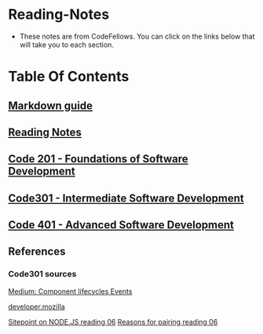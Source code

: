 # Reading-Notes
- These notes are from CodeFellows. You can click on the links below that will take you to each section.

# Table Of Contents
## [Markdown guide](https://github.com/zaratr/zaratr.github.io/blob/main/Ultra-mate-Markdown.md)
## [Reading Notes](https://github.com/zaratr/zaratr.github.io/tree/main/reading-notes)

## [Code 201 - Foundations of Software Development](https://github.com/zaratr/zaratr.github.io/blob/main/reading-notes/Code%20201%20-%20Foundations%20of%20Software%20Development.md)

## [Code301 - Intermediate Software Development](https://github.com/zaratr/zaratr.github.io/blob/main/reading-notes/Code%20301%20-%20Intermediate%20Software%20Development.md)

## [Code 401 - Advanced Software Development](https://github.com/zaratr/zaratr.github.io/blob/main/reading-notes/Code%20401%20-%20Advanced%20Software%20Development.md)


## References


### Code301 sources
[Medium: Component lifecycles Events](https://medium.com/@joshuablankenshipnola/react-component-lifecycle-events-cb77e670a093)

[developer.mozilla](https://developer.mozilla.org/en-US/docs/Web/JavaScript/Reference/Operators/Spread_syntax)

[Sitepoint on NODE.JS reading 06](https://www.sitepoint.com/an-introduction-to-node-js)
[Reasons for pairing reading 06](https://www.codefellows.org/blog/6-reasons-for-pair-programming/)
